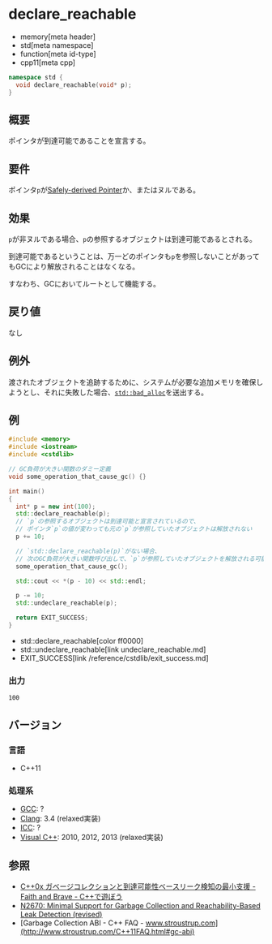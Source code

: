 # declare_reachable
* memory[meta header]
* std[meta namespace]
* function[meta id-type]
* cpp11[meta cpp]

```cpp
namespace std {
  void declare_reachable(void* p);
}
```

## 概要
ポインタが到達可能であることを宣言する。

## 要件
ポインタ`p`が[Safely-derived Pointer](pointer_safety.md)か、またはヌルである。


## 効果
`p`が非ヌルである場合、`p`の参照するオブジェクトは到達可能であるとされる。

到達可能であるということは、万一どのポインタも`p`を参照しないことがあってもGCにより解放されることはなくなる。

すなわち、GCにおいてルートとして機能する。


## 戻り値
なし


## 例外
渡されたオブジェクトを追跡するために、システムが必要な追加メモリを確保しようとし、それに失敗した場合、[`std::bad_alloc`](/reference/new/bad_alloc.md)を送出する。


## 例
```cpp example
#include <memory>
#include <iostream>
#include <cstdlib>

// GC負荷が大きい関数のダミー定義
void some_operation_that_cause_gc() {}

int main()
{
  int* p = new int(100);
  std::declare_reachable(p);
  // `p`の参照するオブジェクトは到達可能と宣言されているので、
  // ポインタ`p`の値が変わっても元の`p`が参照していたオブジェクトは解放されない
  p += 10;

  // `std::declare_reachable(p)`がない場合、
  // 次のGC負荷が大きい関数呼び出しで、`p`が参照していたオブジェクトを解放される可能性がある
  some_operation_that_cause_gc();

  std::cout << *(p - 10) << std::endl;

  p -= 10;
  std::undeclare_reachable(p);

  return EXIT_SUCCESS;
}
```
* std::declare_reachable[color ff0000]
* std::undeclare_reachable[link undeclare_reachable.md]
* EXIT_SUCCESS[link /reference/cstdlib/exit_success.md]

### 出力
```
100
```

## バージョン
### 言語
- C++11

### 処理系
- [GCC](/implementation.md#gcc): ?
- [Clang](/implementation.md#clang): 3.4 (relaxed実装)
- [ICC](/implementation.md#icc): ?
- [Visual C++](/implementation.md#visual_cpp): 2010, 2012, 2013 (relaxed実装)

## 参照
* [C++0x ガベージコレクションと到達可能性ベースリーク検知の最小支援 - Faith and Brave - C++で遊ぼう](http://faithandbrave.hateblo.jp/entry/20081117/1226913980)
* [N2670: Minimal Support for Garbage Collection and Reachability-Based Leak Detection (revised)](http://www.open-std.org/jtc1/sc22/wg21/docs/papers/2008/n2670.htm)
* [Garbage Collection ABI - C++ FAQ - www.stroustrup.com](http://www.stroustrup.com/C++11FAQ.html#gc-abi)
